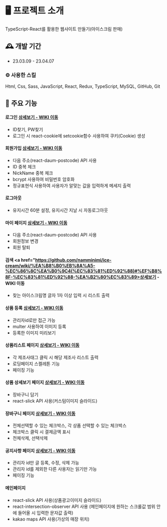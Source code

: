 # 🖥️ 프로젝트 소개
TypeScript-React를 활용한 웹사이트 만들기(아이스크림 판매)
<br>

## 🕰️ 개발 기간
* 23.03.09 - 23.04.07

### ⚙️ 사용한 스킬
Html, Css, Sass, JavaScript, React, Redux, TypeScript, MySQL, GitHub, Git

## 📌 주요 기능
#### 로그인 <a href="https://github.com/namminimi/ice-cream/wiki/%EA%B8%B0%EB%8A%A5-%EC%86%8C%EA%B0%9C2(%EB%A1%9C%EA%B7%B8%EC%9D%B8)" >상세보기 - WIKI 이동</a>
- ID찾기, PW찾기
- 로그인 시 react-cookie에 setcookie함수 사용하여 쿠키(Cookie) 생성

#### 회원가입 <a href="https://github.com/namminimi/ice-cream/wiki/%EA%B8%B0%EB%8A%A5-%EC%86%8C%EA%B0%9C1(%ED%9A%8C%EC%9B%90%EA%B0%80%EC%9E%85)" >상세보기 - WIKI 이동</a>
- 다음 주소(react-daum-postcode) API 사용
- ID 중복 체크
- NickName 중복 체크
- bcrypt 사용하여 비밀번호 암호화
- 정규표현식 사용하여 사용자가 알맞는 값을 입력하게 메세지 출력

#### 로그아웃
- 유지시간 60분 설정, 유지시간 지날 시 자동로그아웃

#### 마이 페이지 <a href="https://github.com/namminimi/ice-cream/wiki/%EA%B8%B0%EB%8A%A5-%EC%86%8C%EA%B0%9C5(%EB%A7%88%EC%9D%B4%ED%8E%98%EC%9D%B4%EC%A7%80)" >상세보기 - WIKI 이동</a>
- 다음 주소(react-daum-postcode) API 사용
- 회원정보 변경
- 회원 탈퇴

#### 검색 <a href="https://github.com/namminimi/ice-cream/wiki/%EA%B8%B0%EB%8A%A5-%EC%86%8C%EA%B0%9C4(%EC%83%81%ED%92%88)#%EF%B8%8F-%EC%83%81%ED%92%88-%EA%B2%80%EC%83%89>상세보기 - WIKI 이동</a>
- 찾는 아이스크림명 글자 1자 이상 입력 시 리스트 출력

#### 상품 등록 <a href="https://github.com/namminimi/ice-cream/wiki/%EA%B8%B0%EB%8A%A5-%EC%86%8C%EA%B0%9C3(%EC%83%81%ED%92%88-%EB%93%B1%EB%A1%9D)" >상세보기 - WIKI 이동</a>
- 관리자id로만 접근 가능
- multer 사용하여 이미지 등록
- 등록한 이미지 미리보기

#### 상품리스트 페이지 <a href="https://github.com/namminimi/ice-cream/wiki/%EA%B8%B0%EB%8A%A5-%EC%86%8C%EA%B0%9C4(%EC%83%81%ED%92%88)" >상세보기 - WIKI 이동</a>
- 각 제조사태그 클릭 시 해당 제조사 리스트 출력
- 로딩페이지 스켈레톤 기능
- 페이징 기능

#### 상품 상세보기 페이지 <a href="https://github.com/namminimi/ice-cream/wiki/%EA%B8%B0%EB%8A%A5-%EC%86%8C%EA%B0%9C4(%EC%83%81%ED%92%88)#%EF%B8%8F-%EC%83%81%ED%92%88-%EC%83%81%EC%84%B8%EB%B3%B4%EA%B8%B0" >상세보기 - WIKI 이동</a>
- 장바구니 담기
- react-slick API 사용(커스텀이미지 슬라이드)

#### 장바구니 페이지 <a href="https://github.com/namminimi/ice-cream/wiki/%EA%B8%B0%EB%8A%A5-%EC%86%8C%EA%B0%9C6(%EC%9E%A5%EB%B0%94%EA%B5%AC%EB%8B%88)" >상세보기 - WIKI 이동</a>
- 전체선택할 수 있는 체크박스, 각 상품 선택할 수 있는 체크박스
- 체크박스 클릭 시 결제금액 표시
- 전체삭제, 선택삭제

#### 공지사항 페이지 <a href="https://github.com/namminimi/ice-cream/wiki/%EA%B8%B0%EB%8A%A5-%EC%86%8C%EA%B0%9C7(%EA%B3%B5%EC%A7%80%EC%82%AC%ED%95%AD)" >상세보기 - WIKI 이동</a>
- 관리자 id만 글 등록, 수정, 삭제 가능
- 관리자 id를 제외한 다른 사용자는 읽기만 가능
- 페이징 기능

#### 메인페이지
- react-slick API 사용(상품광고이미지 슬라이드)
- react-intersection-observer API 사용
(메인페이지에 원하는 스크롤값 범위 안에 들어올 시 입력한 문자값 출력)
- kakao maps API 사용(가상의 매장 위치)
